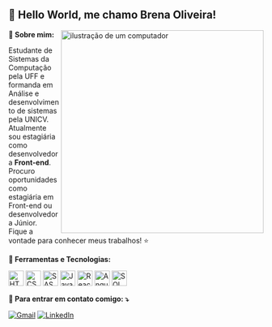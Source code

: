 ## 💜 Hello World, me chamo Brena Oliveira!

<img src="https://raw.githubusercontent.com/MicaelliMedeiros/micaellimedeiros/master/image/computer-illustration.png" alt="ilustração de um computador" min-width="400px" max-width="400px" width="400px" align="right">

<p align="left">
  <strong>
💬 Sobre mim: 
  </strong>
</p> 

<p align="left"> 
  Estudante de Sistemas da Computação pela UFF e formanda em Análise e desenvolvimento de sistemas pela UNICV. <br> Atualmente sou estagiária como desenvolvedora <strong>Front-end</strong>.
  Procuro oportunidades como estagiária em Front-end ou desenvolvedora Júnior. <br> Fique a vontade para conhecer meus trabalhos! ⭐ 
</p>

<p align="left">
  <strong>
🚀 Ferramentas e Tecnologias: 
  </strong>
</p>

<p align="left">
<img loading="lazy" src="https://cdn.jsdelivr.net/gh/devicons/devicon@latest/icons/html5/html5-original-wordmark.svg" title="HTML5" width="30" height="30"/>
<img loading="lazy" src="https://cdn.jsdelivr.net/gh/devicons/devicon@latest/icons/css3/css3-original-wordmark.svg" title="CSS3" width="30" height="30"/>
<img loading="lazy" src="https://cdn.jsdelivr.net/gh/devicons/devicon@latest/icons/sass/sass-original.svg" title="SASS" width="30" height="30"/>
<img loading="lazy" src="https://cdn.jsdelivr.net/gh/devicons/devicon@latest/icons/javascript/javascript-original.svg" title="JavaScript" width="30" height="30"/>
<img loading="lazy" src="https://cdn.jsdelivr.net/gh/devicons/devicon@latest/icons/react/react-original.svg" title="React" width="30" height="30"/>
<img loading="lazy" src="https://cdn.jsdelivr.net/gh/devicons/devicon@latest/icons/angular/angular-original.svg" title="Angular" width="30" height="30"/>
<img loading="lazy" src="https://cdn.jsdelivr.net/gh/devicons/devicon@latest/icons/sqldeveloper/sqldeveloper-original.svg" title="SQL Developer" width="30" height="30"/>
</p>

<p align="left">
  <strong>
  💌 Para entrar em contato comigo: ⤵️
  </strong>
</p>

<p align="left">
  <a href="mailto:oliveirabrena365@gmail.com" title="Gmail">
  <img src="https://img.shields.io/badge/-Gmail-FF0000?style=flat-square&labelColor=FF0000&logo=gmail&logoColor=white&link=oliveirabrena365@gmail.com" alt="Gmail"/></a>
  <a href="https://www.linkedin.com/in/brena-alves-oliveira-98b4a4201" title="LinkedIn">
  <img src="https://img.shields.io/badge/-Linkedin-0e76a8?style=flat-square&logo=Linkedin&logoColor=white&link=https://www.linkedin.com/in/brena-alves-oliveira-98b4a4201" alt="LinkedIn"/></a>
</p>


